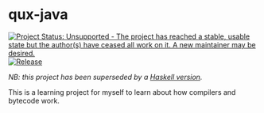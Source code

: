 # qux-java

[![Project Status: Unsupported - The project has reached a stable, usable state but the author(s) have ceased all work on it. A new maintainer may be desired.](http://www.repostatus.org/badges/latest/unsupported.svg)](http://www.repostatus.org/#unsupported)
[![Release](https://img.shields.io/github/release/hjwylde/qux-java.svg)](https://github.com/hjwylde/qux-java/releases/latest)

*NB: this project has been superseded by a [Haskell version](https://github.com:/hjwylde/qux "qux").*

This is a learning project for myself to learn about how compilers and bytecode work.
